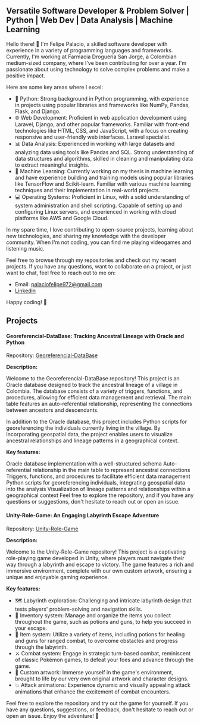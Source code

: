 ## Versatile Software Developer & Problem Solver | Python | Web Dev | Data Analysis | Machine Learning

Hello there! 👋 I'm Felipe Palacio, a skilled software developer with experience in a variety of programming languages and frameworks. Currently, I'm working at Farmacia Drogueria San Jorge, a Colombian medium-sized company, where I've been contributing for over a year. I'm passionate about using technology to solve complex problems and make a positive impact.

Here are some key areas where I excel:

- 🐍 Python: Strong background in Python programming, with experience in projects using popular libraries and frameworks like NumPy, Pandas, Flask, and Django.
- 🌐 Web Development: Proficient in web application development using Laravel, Django, and other popular frameworks. Familiar with front-end technologies like HTML, CSS, and JavaScript, with a focus on creating responsive and user-friendly web interfaces. Laravel specialist.
- 📊 Data Analysis: Experienced in working with large datasets and analyzing data using tools like Pandas and SQL. Strong understanding of data structures and algorithms, skilled in cleaning and manipulating data to extract meaningful insights.
- 🤖 Machine Learning: Currently working on my thesis in machine learning and have experience building and training models using popular libraries like TensorFlow and Scikit-learn. Familiar with various machine learning techniques and their implementation in real-world projects.
- 💻 Operating Systems: Proficient in Linux, with a solid understanding of system administration and shell scripting. Capable of setting up and configuring Linux servers, and experienced in working with cloud platforms like AWS and Google Cloud.

In my spare time, I love contributing to open-source projects, learning about new technologies, and sharing my knowledge with the developer community. When I'm not coding, you can find me playing videogames and listening music.

Feel free to browse through my repositories and check out my recent projects. If you have any questions, want to collaborate on a project, or just want to chat, feel free to reach out to me on:
- Email: palaciofelipe972@gmail.com
- [Linkedin](https://www.linkedin.com/in/carlos-felipe-palacio-lozano-374098248/)

Happy coding! 🚀

## Projects

#### Georeferencial-DataBase: Tracking Ancestral Lineage with Oracle and Python

Repository: [Georeferencial-DataBase](https://github.com/FelipePalacio293/Georeferencial-DataBase)

**Description:**

Welcome to the Georeferencial-DataBase repository! This project is an Oracle database designed to track the ancestral lineage of a village in Colombia. The database consists of a variety of triggers, functions, and procedures, allowing for efficient data management and retrieval. The main table features an auto-referential relationship, representing the connections between ancestors and descendants.

In addition to the Oracle database, this project includes Python scripts for georeferencing the individuals currently living in the village. By incorporating geospatial data, the project enables users to visualize ancestral relationships and lineage patterns in a geographical context.

**Key features:**

Oracle database implementation with a well-structured schema
Auto-referential relationship in the main table to represent ancestral connections
Triggers, functions, and procedures to facilitate efficient data management
Python scripts for georeferencing individuals, integrating geospatial data into the analysis
Visualization of lineage patterns and relationships within a geographical context
Feel free to explore the repository, and if you have any questions or suggestions, don't hesitate to reach out or open an issue.

#### Unity-Role-Game: An Engaging Labyrinth Escape Adventure

Repository: [Unity-Role-Game](https://github.com/FelipePalacio293/Unity-Role-Game)

**Description:**

Welcome to the Unity-Role-Game repository! This project is a captivating role-playing game developed in Unity, where players must navigate their way through a labyrinth and escape to victory. The game features a rich and immersive environment, complete with our own custom artwork, ensuring a unique and enjoyable gaming experience.

**Key features:**

- 🗺️ Labyrinth exploration: Challenging and intricate labyrinth design that tests players' problem-solving and navigation skills.
- 🎒 Inventory system: Manage and organize the items you collect throughout the game, such as potions and guns, to help you succeed in your escape.
- 🧪 Item system: Utilize a variety of items, including potions for healing and guns for ranged combat, to overcome obstacles and progress through the labyrinth.
- ⚔️ Combat system: Engage in strategic turn-based combat, reminiscent of classic Pokémon games, to defeat your foes and advance through the game.
- 🎨 Custom artwork: Immerse yourself in the game's environment, brought to life by our very own original artwork and character designs.
- 💥 Attack animations: Experience dynamic and visually appealing attack animations that enhance the excitement of combat encounters.

Feel free to explore the repository and try out the game for yourself. If you have any questions, suggestions, or feedback, don't hesitate to reach out or open an issue. Enjoy the adventure! 🚀

### 
